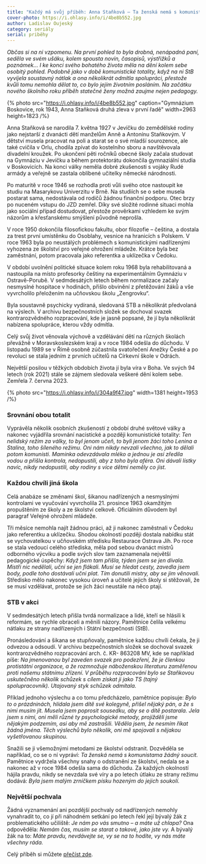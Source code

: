 ```yaml
---
title: "Každý má svůj příběh: Anna Staňková – Ta ženská nemá s komunisty žádný soucit"
cover-photo: https://i.ohlasy.info/i/4be8b552.jpg
author: Ladislav Oujeský
category: seriály
serial: priběhy
---
```


*Občas si na ni vzpomenu. Na první pohled to byla drobná, nenápadná paní, seděla ve svém ušáku, kolem spousta novin, časopisů, výstřižků a poznámek…  I ke konci svého bohatého života měla na dění kolem sebe osobitý pohled. Podobně jako v době komunistické totality, když na ni StB vyvíjela soustavný nátlak a ona několikrát odmítla spolupráci, přestože kvůli tomu nemohla dělat to, co bylo jejím životním posláním. Na začátku nového školního roku příběh statečné ženy možná zaujme nejen pedagogy.*

{% photo src="https://i.ohlasy.info/i/4be8b552.jpg" caption="Gymnázium Boskovice, rok 1943, Anna Staňková druhá zleva v první řadě" width=2963 height=1823 /%}

Anna Staňková se narodila 7\. května 1927 v Jevíčku do zemědělské rodiny jako nejstarší z dvanácti dětí manželům Anně a Antonínu Staňkovým. V dětství musela pracovat na poli a starat se o své mladší sourozence, ale také cvičila v Orlu, chodila zpívat do kostelního sboru a navštěvovala divadelní kroužek. Po ukončení pěti ročníků obecné školy začala studovat na Gymnáziu v Jevíčku a během protektorátu dokončila gymnaziální studia v Boskovicích. Na konci války neměla dobré zkušenosti s vojáky Rudé armády a veřejně se zastala oblíbené učitelky německé národnosti.

Po maturitě v roce 1946 se rozhodla proti vůli svého otce nastoupit ke studiu na Masarykovu Univerzitu v Brně. Na studiích se o sebe musela postarat sama, nedostávala od rodičů žádnou finanční podporu. Otec brzy po nuceném vstupu do JZD zemřel. Díky své složité rodinné situaci mohla jako sociální případ dostudovat, přestože prověrkami vzhledem ke svým názorům a křesťanskému smýšlení původně neprošla.

V roce 1950 dokončila filosofickou fakultu, obor filozofie – čeština, a dostala za trest první umístěnku do Osoblahy, vesnice na hranicích s Polskem. V roce 1963 byla po neustálých problémech s komunistickými nadřízenými vyhozena ze školství pro veřejné ohrožení mládeže. Krátce byla bez zaměstnání, potom pracovala jako referentka a uklízečka v Čedoku.

V období uvolnění politické situace kolem roku 1968 byla rehabilitovaná a nastoupila na místo profesorky češtiny na experimentálním Gymnáziu v Ostravě-Porubě. V sedmdesátých letech během normalizace začaly nesmyslné hospitace v hodinách, přišlo obvinění z přetěžování žáků a vše vyvrcholilo přeložením na učňovskou školu „Zengrovku“.

Byla soustavně psychicky vydíraná, sledovaná STB a několikrát předvolaná na výslech. V archivu bezpečnostních složek se dochoval svazek kontrarozvědného rozpracování, kde je jasně popsané, že jí byla několikrát nabízena spolupráce, kterou vždy odmítla.

Celý svůj život věnovala výchově a vzdělávání dětí na různých školách převážně v Moravskoslezském kraji a v roce 1984 odešla do důchodu. V listopadu 1989 se v Římě osobně zúčastnila svatořečení Anežky České a po revoluci se stala jedním z prvních učitelů na Církevní škole v Odrách.

Největší posilou v těžkých obdobích života jí byla víra v Boha. Ve svých 94 letech (rok 2021\) stále se zájmem sledovala veškeré dění kolem sebe. Zemřela 7\. června 2023\.

{% photo src="https://i.ohlasy.info/i/304a9f47.jpg" width=1381 height=1953 /%}

### Srovnání obou totalit

Vyprávěla několik osobních zkušeností z období druhé světové války a nakonec vyjádřila srovnání nacistické a později komunistické totality: *Ten nelidský režim za války, to byl jenom učeň, to byli jenom žáci toho Lenina a Stalina, toho šíleného režimu. Oni nám nikdy nevzali všechno, jak to dělali potom komunisti. Maminka odevzdávala mléko a jednou je asi zředila vodou a přišla kontrola, nedopustili, aby z toho byla aféra. Oni dávali lístky navíc, nikdy nedopustili, aby rodiny s více dětmi neměly co jíst.*

### Každou chvíli jiná škola

Celá anabáze se změnami škol, šikanou nadřízených a nesmyslnými kontrolami ve vyučování vyvrcholila 21\. prosince 1963 okamžitým propuštěním ze školy a ze školství celkově. Oficiálním důvodem byl paragraf Veřejné ohrožení mládeže.

Tři měsíce nemohla najít žádnou práci, až ji nakonec zaměstnali v Čedoku jako referentku a uklízečku. Shodou okolností později dostala nabídku stát se vychovatelkou v učňovském středisku Restaurace Ostrava Jih. Po roce se stala vedoucí celého střediska, měla pod sebou dvanáct mistrů odborného výcviku a podle svých slov tam zaznamenala největší pedagogické úspěchy: *Když jsem tam přišla, týden jsem se jen dívala. Mistři nic nedělali, učni se jen flákali. Musí se hledat cesty, zavedla jsem body, podle toho dostávali učni plat. Tím donutili mistry, aby se jim věnovali.* Středisko mělo nakonec vysokou úroveň a učitelé jejich školy si stěžovali, že se musí vzdělávat, protože se jich žáci neustále na něco ptají.

### STB v akci

V sedmdesátých letech přišla tvrdá normalizace a lidé, kteří se hlásili k reformám, se rychle obraceli a měnili názory. Pamětnice čelila velkému nátlaku ze strany nadřízených i Státní bezpečnosti (StB).

Pronásledování a šikana se stupňovaly, pamětnice každou chvíli čekala, že ji odvezou a odsoudí. V archivu bezpečnostních složek se dochoval svazek kontrarozvědného rozpracování arch. č. KR- 863208 MV, kde se například píše: *Na jmenovanou byl zaveden svazek pro podezření, že je členkou protistátní organizace, a že rozmnožuje náboženskou literaturu zaměřenou proti našemu státnímu zřízení. V průběhu rozpracování bylo se Staňkovou uskutečněno několik schůzek s cílem získat ji jako TS (tajný spolupracovník). Utajovaný styk schůzek odmítala.*  

Příklad jednoho výslechu a co tomu předcházelo, pamětnice popisuje: *Bylo to o prázdninách, hlídala jsem dítě své kolegyně, přišel nějaký pán, a že s nimi musím jít. Musela jsem poprosit sousedku, aby se o dítě postarala. Jela jsem s nimi, oni měli různé ty psychologické metody, projížděli jsme nějakým podzemím, asi aby mě zastrašili. Věděla jsem, že nesmím říkat žádná jména. Těch výslechů bylo několik, oni mě spojovali s nějakou vyšetřovanou skupinou.*

Snažili se ji všemožnými metodami ze školství odstranit. Dozvěděla se například, co se o ní vypráví: *Ta ženská nemá s komunistama žádný soucit.* Pamětnice vydržela všechny snahy o odstranění ze školství, nedala se a nakonec až v roce 1984 odešla sama do důchodu. Za každých okolností hájila pravdu, nikdy se nevzdala své víry a po letech útlaku ze strany režimu dodává: *Byla jsem malým zrníčkem písku hozeným do jejich soukolí.*

### Největší pochvala

Žádná vyznamenání ani pozdější pochvaly od nadřízených nemohly vynahradit to, co jí při náhodném setkání po letech řekl její bývalý žák z problematického učiliště: *Je nám po vás smutno – a máte už chlapa?*  Ona odpověděla: *Nemám čas, musím se starat o takové, jako jste vy.* A bývalý žák na to: *Máte pravdu, nevdávejte se, vy se na to hodíte, vy nás máte všechny ráda.*

Celý příběh si můžete [přečíst zde](https://www.pametnaroda.cz/cs/stankova-anna-1927).